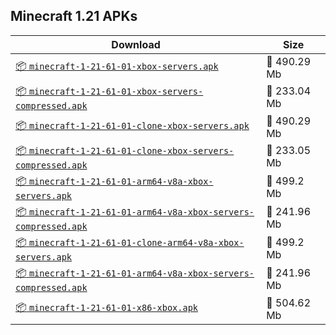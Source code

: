 ## Minecraft 1.21 APKs
| Download | Size |
|----------|------|
| [:package: `minecraft-1-21-61-01-xbox-servers.apk`](https://modscraft.net/en/downloads/14508) | :floppy_disk: 490.29 Mb 
| [:package: `minecraft-1-21-61-01-xbox-servers-compressed.apk`](https://modscraft.net/en/downloads/14509) | :floppy_disk: 233.04 Mb 
| [:package: `minecraft-1-21-61-01-clone-xbox-servers.apk`](https://modscraft.net/en/downloads/14510) | :floppy_disk: 490.29 Mb 
| [:package: `minecraft-1-21-61-01-clone-xbox-servers-compressed.apk`](https://modscraft.net/en/downloads/14511) | :floppy_disk: 233.05 Mb 
| [:package: `minecraft-1-21-61-01-arm64-v8a-xbox-servers.apk`](https://modscraft.net/en/downloads/14512) | :floppy_disk: 499.2 Mb 
| [:package: `minecraft-1-21-61-01-arm64-v8a-xbox-servers-compressed.apk`](https://modscraft.net/en/downloads/14513) | :floppy_disk: 241.96 Mb 
| [:package: `minecraft-1-21-61-01-clone-arm64-v8a-xbox-servers.apk`](https://modscraft.net/en/downloads/14514) | :floppy_disk: 499.2 Mb 
| [:package: `minecraft-1-21-61-01-arm64-v8a-xbox-servers-compressed.apk`](https://modscraft.net/en/downloads/14515) | :floppy_disk: 241.96 Mb 
| [:package: `minecraft-1-21-61-01-x86-xbox.apk`](https://modscraft.net/en/downloads/14516) | :floppy_disk: 504.62 Mb 
